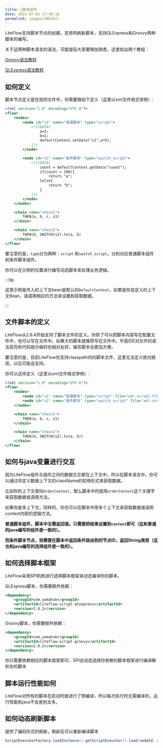 ```yaml
---
title: 🍋脚本组件
date: 2022-07-02 17:48:18
permalink: /pages/40b16f/
---
```


LiteFlow支持脚本节点的创建。支持热刷新脚本，支持QLExpress和Groovy两种脚本的编写。

关于这两种脚本语言的语法，可能提前大家要稍加熟悉，这里给出两个教程：

[Groovy语法教程](https://www.w3cschool.cn/groovy/)

[QLExpress语法教程](https://github.com/alibaba/QLExpress)


## 如何定义

脚本节点定义是在规则文件中，你需要做如下定义（这里以xml文件格式举例）：

```xml
<?xml version="1.0" encoding="UTF-8"?>
<flow>
    <nodes>
        <node id="s1" name="普通脚本" type="script">
            <![CDATA[
                a=3;
                b=2;
                defaultContext.setData("s1",a*b);
            ]]>
        </node>

        <node id="s2" name="条件脚本" type="switch_script">
            <![CDATA[
                count = defaultContext.getData("count");
                if(count > 100){
                    return "a";
                }else{
                    return "b";
                }
            ]]>
        </node>
    </nodes>

    <chain name="chain1">
        THEN(a, b, c, s1)
    </chain>

    <chain name="chain2">
        THEN(d, SWITCH(s2).to(a, b)
    </chain>
</flow>
```

要注意的是，`type`分为两种：`script` 和`switch_script`，分别对应普通脚本组件和条件脚本组件。

你可以在示例的位置进行编写动态脚本来处理业务逻辑。

:::tip

这里示例是传入的上下文bean是默认的`DefaultContext`，如果是你自定义的上下文Bean，请调用相应的方法来设置和获取数据。

:::



## 文件脚本的定义

LiteFlow从2.6.4开始支持了脚本文件的定义。你除了可以把脚本内容写在配置文件中，也可以写在文件中。如果大的脚本就推荐写在文件中。毕竟IDE对文件的语法高亮和代码提示做的也相对友好。编写脚本会更加方便。

要注意的是，目前LiteFlow仅支持classpath内的脚本文件，这里无法定义绝对路径。以后可能会支持。

你可以这样定义（这里以xml文件格式举例）:

```xml
<?xml version="1.0" encoding="UTF-8"?>
<flow>
    <nodes>
        <node id="s1" name="普通脚本" type="script" file="xml-script-file/s1.groovy"/>
        <node id="s2" name="条件脚本" type="switch_script" file="xml-script-file/s2.groovy"/>
    </nodes>

    <chain name="chain1">
        THEN(a, b, c, s1)
    </chain>

    <chain name="chain2">
        THEN(d, SWITCH(s2).to(a, b))
    </chain>
</flow>
```


## 如何与java变量进行交互

因为LiteFlow组件与组件之间的数据交互都在上下文中，所以在脚本语言中，你可以通过你定义数据上下文的className的驼峰形式来获取数据。

比如你的上下文类叫`OrderContext`，那么脚本中的就用`orderContext`这个关键字来获取数据或调用方法。

如果你是多上下文，同样的，你也可以在脚本中用多个上下文来获取数据或调用context内部的逻辑方法。

**普通脚本组件，脚本中无需返回值。只需要把结果设置到`context`即可（这和普通的java编写的组件是一致的）。**

**而条件脚本节点，则需要在脚本中返回条件路由到的节点ID，返回String类型（这也和java编写的选择组件是一致的）。**



## 如何选择脚本框架

LiteFlow采用SPI机制进行选择脚本框架来动态编译你的脚本。

QLExpress脚本，你需要额外依赖：

```xml
<dependency>
    <groupId>com.yomahub</groupId>
    <artifactId>liteflow-script-qlexpress</artifactId>
    <version>2.8.2</version>
</dependency>
```

Groovy脚本，你需要额外依赖：

```xml
<dependency>
    <groupId>com.yomahub</groupId>
    <artifactId>liteflow-script-groovy</artifactId>
    <version>2.8.2</version>
</dependency>
```

你只需要依赖相应的脚本框架即可，SPI会动态选择你依赖的脚本框架进行编译解析你的脚本



## 脚本运行性能如何

LiteFlow对所有的脚本在启动时就进行了预编译，所以每次执行时无需编译的，运行性能和java不会差别太多。



## 如何动态刷新脚本

提供了编码形式的刷新，刷新后可以重新编译脚本

```java
ScriptExecutorFactory.loadInstance().getScriptExecutor().load(nodeId, script);
```
